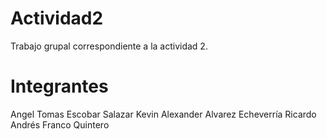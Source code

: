 # Actividad2
Trabajo grupal correspondiente a la actividad 2.
# Integrantes
Angel Tomas Escobar Salazar
Kevin Alexander Alvarez Echeverría
Ricardo Andrés Franco Quintero
